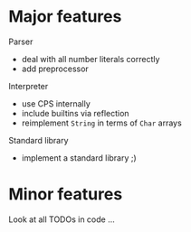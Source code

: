 # Major features

Parser

* deal with all number literals correctly
* add preprocessor

Interpreter

* use CPS internally
* include builtins via reflection
* reimplement `String` in terms of `Char` arrays

Standard library

* implement a standard library ;)

# Minor features

Look at all TODOs in code ...
